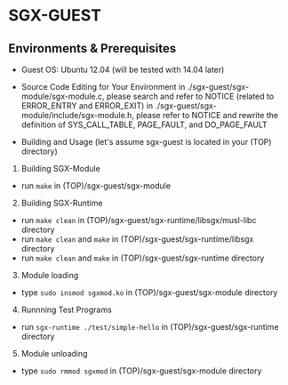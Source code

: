 SGX-GUEST
=======================================

Environments & Prerequisites
----------------------------
- Guest OS: Ubuntu 12.04 (will be tested with 14.04 later)

- Source Code Editing for Your Environment
in ./sgx-guest/sgx-module/sgx-module.c, please search and refer to NOTICE (related to ERROR\_ENTRY and ERROR\_EXIT)
in ./sgx-guest/sgx-module/include/sgx-module.h, please refer to NOTICE and rewrite the definition of SYS\_CALL\_TABLE, PAGE\_FAULT, and DO\_PAGE\_FAULT 


- Building and Usage
(let's assume sgx-guest is located in your (TOP) directory)

1. Building SGX-Module
- run `make` in (TOP)/sgx-guest/sgx-module

2. Building SGX-Runtime
- run `make clean` in (TOP)/sgx-guest/sgx-runtime/libsgx/musl-libc directory
- run `make clean` and `make` in (TOP)/sgx-guest/sgx-runtime/libsgx directory
- run `make clean` and `make` in (TOP)/sgx-guest/sgx-runtime directory

3. Module loading
- type `sudo insmod sgxmod.ko` in (TOP)/sgx-guest/sgx-module directory

4. Runnning Test Programs
- run `sgx-runtime ./test/simple-hello` in (TOP)/sgx-guest/sgx-runtime directory

5. Module unloading
- type `sudo rmmod sgxmod` in (TOP)/sgx-guest/sgx-module directory




